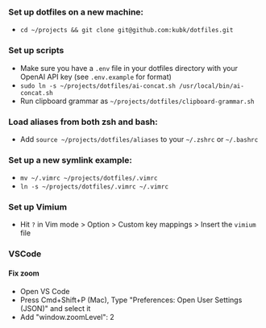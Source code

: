 ### Set up dotfiles on a new machine:
- `cd ~/projects && git clone git@github.com:kubk/dotfiles.git`

### Set up scripts
- Make sure you have a `.env` file in your dotfiles directory with your OpenAI API key (see `.env.example` for format)
- `sudo ln -s ~/projects/dotfiles/ai-concat.sh /usr/local/bin/ai-concat.sh`
- Run clipboard grammar as `~/projects/dotfiles/clipboard-grammar.sh`

### Load aliases from both zsh and bash:

- Add `source ~/projects/dotfiles/aliases` to your `~/.zshrc` or `~/.bashrc`

### Set up a new symlink example:

- `mv ~/.vimrc ~/projects/dotfiles/.vimrc`
- `ln -s ~/projects/dotfiles/.vimrc ~/.vimrc`

### Set up Vimium

- Hit `?` in Vim mode > Option > Custom key mappings > Insert the `vimium` file

### VSCode

#### Fix zoom

- Open VS Code
- Press Cmd+Shift+P (Mac), Type "Preferences: Open User Settings (JSON)" and select it
- Add "window.zoomLevel": 2
  

